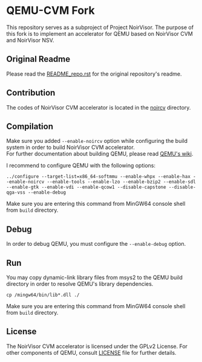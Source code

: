 # QEMU-CVM Fork
This repository serves as a subproject of Project NoirVisor. The purpose of this fork is to implement an accelerator for QEMU based on NoirVisor CVM and NoirVisor NSV.

## Original Readme
Please read the [README_repo.rst](./README_repo.rst) for the original repository's readme.

## Contribution
The codes of NoirVisor CVM accelerator is located in the [noircv](./target/i386/noircv/readme.md) directory.

## Compilation
Make sure you added `--enable-noircv` option while configuring the build system in order to build NoirVisor CVM accelerator. \
For further documentation about building QEMU, please read [QEMU's wiki](https://wiki.qemu.org/Hosts/W32#Native_builds_with_MSYS2).

I recommend to configure QEMU with the following options:
```
../configure --target-list=x86_64-softmmu --enable-whpx --enable-hax --enable-noircv --enable-tools --enable-lzo --enable-bzip2 --enable-sdl --enable-gtk --enable-vdi --enable-qcow1 --disable-capstone --disable-qga-vss --enable-debug
```
Make sure you are entering this command from MinGW64 console shell from `build` directory.

## Debug
In order to debug QEMU, you must configure the `--enable-debug` option.

## Run
You may copy dynamic-link library files from msys2 to the QEMU build directory in order to resolve QEMU's library dependencies.
```
cp /mingw64/bin/lib*.dll ./
```
Make sure you are entering this command from MinGW64 console shell from `build` directory.

## License
The NoirVisor CVM accelerator is licensed under the GPLv2 License. For other components of QEMU, consult [LICENSE](./LICENSE) file for further details.